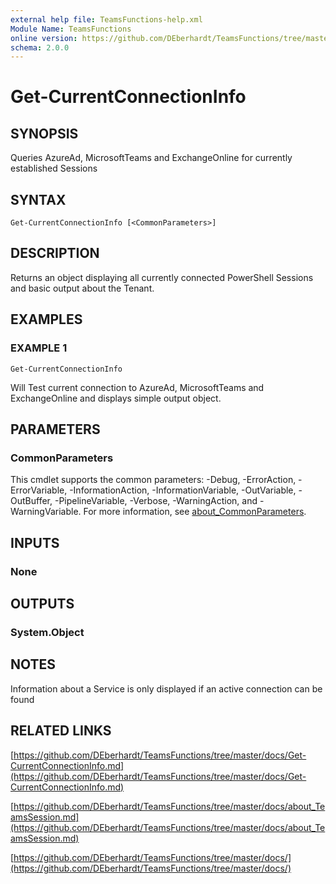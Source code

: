 ```yaml
---
external help file: TeamsFunctions-help.xml
Module Name: TeamsFunctions
online version: https://github.com/DEberhardt/TeamsFunctions/tree/master/docs/Get-CurrentConnectionInfo.md
schema: 2.0.0
---
```


# Get-CurrentConnectionInfo

## SYNOPSIS
Queries AzureAd, MicrosoftTeams and ExchangeOnline for currently established Sessions

## SYNTAX

```
Get-CurrentConnectionInfo [<CommonParameters>]
```

## DESCRIPTION
Returns an object displaying all currently connected PowerShell Sessions and basic output about the Tenant.

## EXAMPLES

### EXAMPLE 1
```
Get-CurrentConnectionInfo
```

Will Test current connection to AzureAd, MicrosoftTeams and ExchangeOnline and displays simple output object.

## PARAMETERS

### CommonParameters
This cmdlet supports the common parameters: -Debug, -ErrorAction, -ErrorVariable, -InformationAction, -InformationVariable, -OutVariable, -OutBuffer, -PipelineVariable, -Verbose, -WarningAction, and -WarningVariable. For more information, see [about_CommonParameters](http://go.microsoft.com/fwlink/?LinkID=113216).

## INPUTS

### None
## OUTPUTS

### System.Object
## NOTES
Information about a Service is only displayed if an active connection can be found

## RELATED LINKS

[https://github.com/DEberhardt/TeamsFunctions/tree/master/docs/Get-CurrentConnectionInfo.md](https://github.com/DEberhardt/TeamsFunctions/tree/master/docs/Get-CurrentConnectionInfo.md)

[https://github.com/DEberhardt/TeamsFunctions/tree/master/docs/about_TeamsSession.md](https://github.com/DEberhardt/TeamsFunctions/tree/master/docs/about_TeamsSession.md)

[https://github.com/DEberhardt/TeamsFunctions/tree/master/docs/](https://github.com/DEberhardt/TeamsFunctions/tree/master/docs/)

